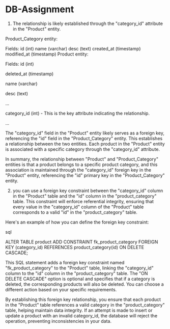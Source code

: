 # DB-Assignment
1. The relationship is likely established through the "category_id" attribute in the "Product" entity.

Product_Category entity:

Fields:
id (int)
name (varchar)
desc (text)
created_at (timestamp)
modified_at (timestamp)
Product entity:

Fields:
id (int)

deleted_at (timestamp)

name (varchar)

desc (text)

...

category_id (int) - This is the key attribute indicating the relationship.

...

The "category_id" field in the "Product" entity likely serves as a foreign key, referencing the "id" field in the "Product_Category" entity. This establishes a relationship between the two entities. Each product in the "Product" entity is associated with a specific category through the "category_id" attribute.

In summary, the relationship between "Product" and "Product_Category" entities is that a product belongs to a specific product category, and this association is maintained through the "category_id" foreign key in the "Product" entity, referencing the "id" primary key in the "Product_Category" entity.


2.  you can use a foreign key constraint between the "category_id" column in the "Product" table and the "id" column in the "product_category" table. This constraint will enforce referential integrity, ensuring that every value in the "category_id" column of the "Product" table corresponds to a valid "id" in the "product_category" table.

Here's an example of how you can define the foreign key constraint:

sql

ALTER TABLE product
ADD CONSTRAINT fk_product_category
FOREIGN KEY (category_id)
REFERENCES product_category(id)
ON DELETE CASCADE;

This SQL statement adds a foreign key constraint named "fk_product_category" to the "Product" table, linking the "category_id" column to the "id" column in the "product_category" table. The "ON DELETE CASCADE" option is optional and specifies that if a category is deleted, the corresponding products will also be deleted. You can choose a different action based on your specific requirements.

By establishing this foreign key relationship, you ensure that each product in the "Product" table references a valid category in the "product_category" table, helping maintain data integrity. If an attempt is made to insert or update a product with an invalid category_id, the database will reject the operation, preventing inconsistencies in your data.




